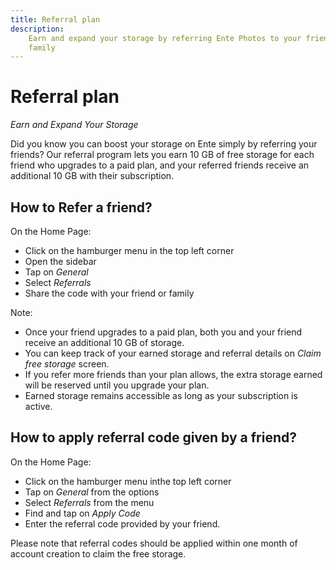 ```yaml
---
title: Referral plan
description:
    Earn and expand your storage by referring Ente Photos to your friends and
    family
---
```


# Referral plan

_Earn and Expand Your Storage_

Did you know you can boost your storage on Ente simply by referring your
friends? Our referral program lets you earn 10 GB of free storage for each
friend who upgrades to a paid plan, and your referred friends receive an
additional 10 GB with their subscription.

## How to Refer a friend?

On the Home Page:

-   Click on the hamburger menu in the top left corner
-   Open the sidebar
-   Tap on _General_
-   Select _Referrals_
-   Share the code with your friend or family

Note:

-   Once your friend upgrades to a paid plan, both you and your friend receive
    an additional 10 GB of storage.
-   You can keep track of your earned storage and referral details on _Claim
    free storage_ screen.
-   If you refer more friends than your plan allows, the extra storage earned
    will be reserved until you upgrade your plan.
-   Earned storage remains accessible as long as your subscription is active.

## How to apply referral code given by a friend?

On the Home Page:

-   Click on the hamburger menu inthe top left corner
-   Tap on _General_ from the options
-   Select _Referrals_ from the menu
-   Find and tap on _Apply Code_
-   Enter the referral code provided by your friend.

Please note that referral codes should be applied within one month of account
creation to claim the free storage.
